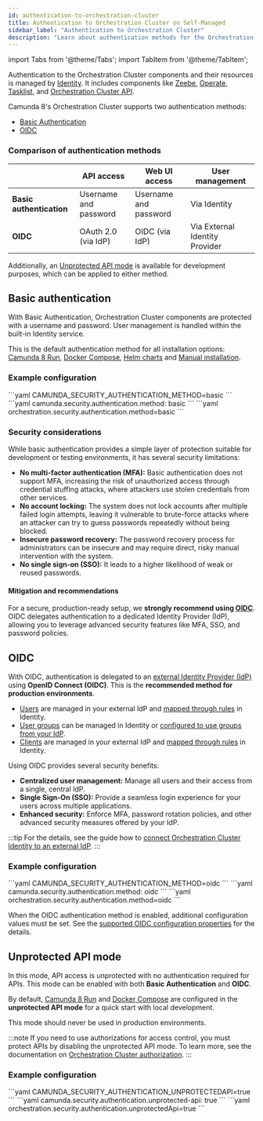 ```yaml
---
id: authentication-to-orchestration-cluster
title: Authentication to Orchestration Cluster on Self-Managed
sidebar_label: "Authentication to Orchestration Cluster"
description: "Learn about authentication methods for the Orchestration Cluster on Self-Managed and how to choose the right one for your environment."
---
```


import Tabs from '@theme/Tabs';
import TabItem from '@theme/TabItem';

Authentication to the Orchestration Cluster components and their resources is managed by [Identity](/components/identity/identity-introduction.md). It includes components like [Zeebe](/components/zeebe/zeebe-overview.md), [Operate](/components/operate/operate-introduction.md), [Tasklist](/components/tasklist/introduction-to-tasklist.md), and [Orchestration Cluster API](/apis-tools/orchestration-cluster-api-rest/orchestration-cluster-api-rest-overview.md).

Camunda 8's Orchestration Cluster supports two authentication methods:

- [Basic Authentication](#basic-authentication)
- [OIDC](#oidc)

### Comparison of authentication methods

|                          | **API access**        | **Web UI access**     | **User management**            |
| ------------------------ | --------------------- | --------------------- | ------------------------------ |
| **Basic authentication** | Username and password | Username and password | Via Identity                   |
| **OIDC**                 | OAuth 2.0 (via IdP)   | OIDC (via IdP)        | Via External Identity Provider |

Additionally, an [Unprotected API mode](#unprotected-api-mode) is available for development purposes, which can be applied to either method.

## Basic authentication

With Basic Authentication, Orchestration Cluster components are protected with a username and password. User management is handled within the built-in Identity service.

This is the default authentication method for all installation options: [Camunda 8 Run](/self-managed/quickstart/developer-quickstart/c8run.md), [Docker Compose](/self-managed/quickstart/developer-quickstart/docker-compose.md), [Helm charts](/self-managed/installation-methods/helm/index.md) and [Manual installation](/self-managed/installation-methods/manual/install.md).

### Example configuration

<Tabs  groupId="option" defaultValue="env">
  <TabItem value="env" label="Environment variables">
```yaml
CAMUNDA_SECURITY_AUTHENTICATION_METHOD=basic
```
  </TabItem>
  <TabItem value="yaml" label="application.yaml" default>
```yaml
camunda.security.authentication.method: basic
```
  </TabItem>
  <TabItem value="helm" label="Helm values">
```yaml
orchestration.security.authentication.method=basic
```
  </TabItem>
</Tabs>

### Security considerations

While basic authentication provides a simple layer of protection suitable for development or testing environments, it has several security limitations:

- **No multi-factor authentication (MFA):** Basic authentication does not support MFA, increasing the risk of unauthorized access through credential stuffing attacks, where attackers use stolen credentials from other services.
- **No account locking:** The system does not lock accounts after multiple failed login attempts, leaving it vulnerable to brute-force attacks where an attacker can try to guess passwords repeatedly without being blocked.
- **Insecure password recovery:** The password recovery process for administrators can be insecure and may require direct, risky manual intervention with the system.
- **No single sign-on (SSO):** It leads to a higher likelihood of weak or reused passwords.

#### Mitigation and recommendations

For a secure, production-ready setup, we **strongly recommend using [OIDC](#oidc)**. OIDC delegates authentication to a dedicated Identity Provider (IdP), allowing you to leverage advanced security features like MFA, SSO, and password policies.

## OIDC

With OIDC, authentication is delegated to an [external Identity Provider (IdP)](/components/concepts/access-control/connect-to-identity-provider.md) using **OpenID Connect (OIDC)**. This is the **recommended method for production environments**.

- [Users](/components/identity/user.md) are managed in your external IdP and [mapped through rules](/components/concepts/access-control/mapping-rules.md) in Identity.
- [User groups](/components/identity/group.md) can be managed in Identity or [configured to use groups from your IdP](/self-managed/components/orchestration-cluster/identity/bring-your-own-groups.md).
- [Clients](/components/identity/client.md) are managed in your external IdP and [mapped through rules](/components/concepts/access-control/mapping-rules.md) in Identity.

Using OIDC provides several security benefits:

- **Centralized user management:** Manage all users and their access from a single, central IdP.
- **Single Sign-On (SSO):** Provide a seamless login experience for your users across multiple applications.
- **Enhanced security:** Enforce MFA, password rotation policies, and other advanced security measures offered by your IdP.

:::tip
For the details, see the guide how to [connect Orchestration Cluster Identity to an external IdP](/self-managed/components/orchestration-cluster/identity/connect-external-identity-provider.md).
:::

### Example configuration

<Tabs groupId="option" defaultValue="env">
  <TabItem value="env" label="Environment variables">
```yaml
CAMUNDA_SECURITY_AUTHENTICATION_METHOD=oidc
``` 
  </TabItem>
  <TabItem value="yaml" label="application.yaml" default>
```yaml
camunda.security.authentication.method: oidc
```
  </TabItem>
  <TabItem value="helm" label="Helm values">
```yaml
orchestration.security.authentication.method=oidc
```
  </TabItem>
</Tabs>

When the OIDC authentication method is enabled, additional configuration values must be set. See the [supported OIDC configuration properties](../../components/orchestration-cluster/core-settings/configuration/properties.md#oidc-configuration) for the details.

## Unprotected API mode

In this mode, API access is unprotected with no authentication required for APIs. This mode can be enabled with both **Basic Authentication** and **OIDC**.

By default, [Camunda 8 Run](/self-managed/quickstart/developer-quickstart/c8run.md) and [Docker Compose](/self-managed/quickstart/developer-quickstart/docker-compose.md) are configured in the **unprotected API mode** for a quick start with local development.

This mode should never be used in production environments.

:::note
If you need to use authorizations for access control, you must protect APIs by disabling the unprotected API mode. To learn more, see the documentation on [Orchestration Cluster authorization](../../../components/concepts/access-control/authorizations.md).
:::

### Example configuration

<Tabs groupId="option" defaultValue="env">
  <TabItem value="env" label="Environment variables">
```yaml
CAMUNDA_SECURITY_AUTHENTICATION_UNPROTECTEDAPI=true
```
  </TabItem>
  <TabItem value="yaml" label="application.yaml" default>
```yaml
camunda.security.authentication.unprotected-api: true
```
  </TabItem>
  <TabItem value="helm" label="Helm values">
```yaml
orchestration.security.authentication.unprotectedApi=true
```
  </TabItem>
</Tabs>

